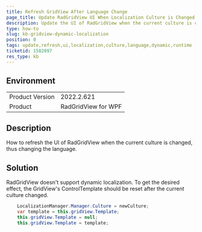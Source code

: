 ```yaml
---
title: Refresh GridView After Language Change
page_title: Update RadGridView UI When Localization Culture is Changed
description: Update the UI of RadGridView when the current culture is changed bringing dynamic localization.
type: how-to
slug: kb-gridview-dynamic-localization
position: 0
tags: update,refresh,ui,localization,culture,language,dynamic,runtime
ticketid: 1582097
res_type: kb
---
```


## Environment
<table>
	<tbody>
		<tr>
			<td>Product Version</td>
			<td>2022.2.621</td>
		</tr>
		<tr>
			<td>Product</td>
			<td>RadGridView for WPF</td>
		</tr>
	</tbody>
</table>

## Description

How to refresh the UI of RadGridView when the current culture is changed, thus changing the language.

## Solution

RadGridView doesn't support dynamic localization. To get the desired effect, the GridView's ControlTemplate should be reset after the current culture changed.


```C#
	LocalizationManager.Manager.Culture = newCulture;
	var template = this.gridView.Template;
	this.gridView.Template = null;
	this.gridView.Template = template;
```